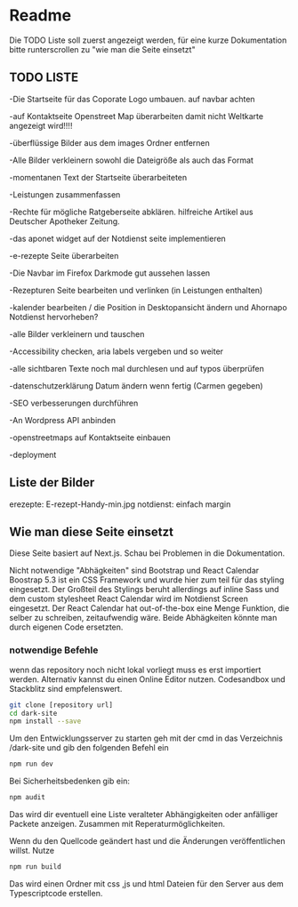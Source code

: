 # Readme
Die TODO Liste soll zuerst angezeigt werden, für eine kurze Dokumentation bitte runterscrollen zu "wie man die Seite einsetzt"

## TODO LISTE

-Die Startseite für das Coporate Logo umbauen. auf navbar achten 

-auf Kontaktseite Openstreet Map überarbeiten damit nicht Weltkarte angezeigt wird!!!!

-überflüssige Bilder aus dem images Ordner entfernen

-Alle Bilder verkleinern sowohl die Dateigröße als auch das Format

-momentanen Text der Startseite überarbeiteten

-Leistungen zusammenfassen

-Rechte für mögliche Ratgeberseite abklären. hilfreiche Artikel aus Deutscher Apotheker Zeitung.

-das aponet widget auf der Notdienst seite implementieren

-e-rezepte Seite überarbeiten

-Die Navbar im Firefox Darkmode gut aussehen lassen

-Rezepturen Seite bearbeiten und verlinken (in Leistungen enthalten)

-kalender bearbeiten / die Position in Desktopansicht ändern und Ahornapo Notdienst hervorheben? 

-alle Bilder verkleinern und tauschen

-Accessibility checken, aria labels vergeben und so weiter

-alle sichtbaren Texte noch mal durchlesen und auf typos überprüfen

-datenschutzerklärung Datum ändern wenn fertig (Carmen gegeben)

-SEO verbesserungen durchführen

-An Wordpress API anbinden

-openstreetmaps auf Kontaktseite einbauen

-deployment

## Liste der Bilder
erezepte: E-rezept-Handy-min.jpg
notdienst: einfach margin

## Wie man diese Seite einsetzt

Diese Seite basiert auf Next.js. Schau bei Problemen in die Dokumentation.

Nicht notwendige "Abhägkeiten" sind Bootstrap und React Calendar
Boostrap 5.3 ist ein CSS Framework und wurde hier zum teil für das styling eingesetzt. Der Großteil des Stylings beruht allerdings auf inline Sass und dem custom stylesheet
React Calendar wird im Notdienst Screen eingesetzt. Der React Calendar hat out-of-the-box eine Menge Funktion, die selber zu schreiben, zeitaufwendig wäre.
Beide Abhägkeiten könnte man durch eigenen Code ersetzten.

### notwendige Befehle

wenn das repository noch nicht lokal vorliegt muss es erst importiert werden.
Alternativ kannst du einen Online Editor nutzen. Codesandbox und Stackblitz sind empfelenswert.

```sh
git clone [repository url]
cd dark-site
npm install --save
```

Um den Entwicklungsserver zu starten geh mit der cmd in das Verzeichnis /dark-site und gib den folgenden Befehl ein

```sh
npm run dev
```

Bei Sicherheitsbedenken gib ein:

```sh
npm audit
```

Das wird dir eventuell eine Liste veralteter Abhängigkeiten oder anfälliger Packete anzeigen. Zusammen mit Reperaturmöglichkeiten.

Wenn du den Quellcode geändert hast und die Änderungen veröffentlichen willst. Nutze

```sh
npm run build
```

Das wird einen Ordner mit css ,js und html Dateien für den Server aus dem Typescriptcode erstellen.
